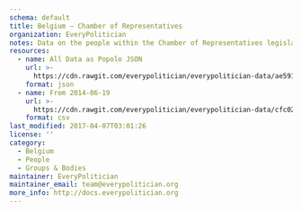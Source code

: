 ```yaml
---
schema: default
title: Belgium — Chamber of Representatives
organization: EveryPolitician
notes: Data on the people within the Chamber of Representatives legislature of Belgium.
resources:
  - name: All Data as Popolo JSON
    url: >-
      https://cdn.rawgit.com/everypolitician/everypolitician-data/ae591f41927a359b1fe730e7a127a899c10527e2/data/Belgium/Representatives/ep-popolo-v1.0.json
    format: json
  - name: From 2014-06-19
    url: >-
      https://cdn.rawgit.com/everypolitician/everypolitician-data/cfc02b4805c362a5185529aaee981ff9ac0941c4/data/Belgium/Representatives/term-54.csv
    format: csv
last_modified: 2017-04-07T03:01:26
license: ''
category:
  - Belgium
  - People
  - Groups & Bodies
maintainer: EveryPolitician
maintainer_email: team@everypolitician.org
more_info: http://docs.everypolitician.org
---
```

